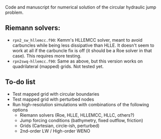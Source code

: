 Code and manuscript for numerical solution of the circular hydraulic jump problem.

## Riemann solvers:

- `rpn2_sw_hllemcc.f90`: Kemm's HLLEMCC solver, meant to avoid carbuncles while
  being less dissipative than HLLE.  It doesn't seem to work at all if the carbuncle
  fix is off (it should be a Roe solver in that case).  This requires more testing.
- `rpn2swq-hllemcc.f90`: Same as above, but this version works on quadrilateral
  (mapped) grids.  Not tested yet.


## To-do list

- Test mapped grid with circular boundaries
- Test mapped grid with perturbed nodes
- Run high-resolution simulations with combinations of the following options
    - Riemann solvers (Roe, HLLE, HLLEMCC, HLLC, others?)
    - Jump forcing conditions (bathymetry, fixed outflow, friction)
    - Grids (Cartesian, circle-ish, perturbed)
    - 2nd-order LW / High-order WENO
